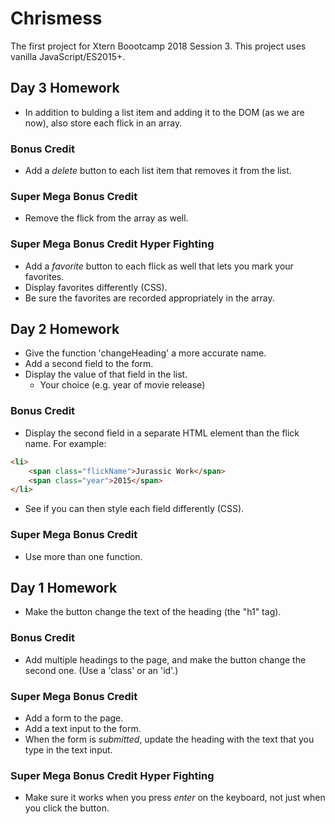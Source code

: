 # Chrismess
The first project for Xtern Boootcamp 2018 Session 3. This project uses vanilla JavaScript/ES2015+.

## Day 3 Homework
* In addition to bulding a list item and adding it to the DOM (as we are now), also store each flick in an array.

### Bonus Credit
* Add a _delete_ button to each list item that removes it from the list.

### Super Mega Bonus Credit
* Remove the flick from the array as well.

### Super Mega Bonus Credit Hyper Fighting
* Add a _favorite_ button to each flick as well that lets you mark your favorites.
* Display favorites differently (CSS).
* Be sure the favorites are recorded appropriately in the array.

## Day 2 Homework
* Give the function 'changeHeading' a more accurate name.
* Add a second field to the form.
* Display the value of that field in the list.
    - Your choice (e.g. year of movie release)

### Bonus Credit
* Display the second field in a separate HTML element than the flick name. For example:

```html
<li>
    <span class="flickName">Jurassic Work</span>
    <span class="year">2015</span>
</li>
```

* See if you can then style each field differently (CSS).

### Super Mega Bonus Credit
* Use more than one function.

## Day 1 Homework
* Make the button change the text of the heading (the "h1" tag).

### Bonus Credit
* Add multiple headings to the page, and make the button change the second one. (Use a 'class' or an 'id'.)

### Super Mega Bonus Credit
* Add a form to the page.
* Add a text input to the form.
* When the form is _submitted_, update the heading with the text that you type in the text input.

### Super Mega Bonus Credit Hyper Fighting
* Make sure it works when you press _enter_ on the keyboard, not just when you click the button.